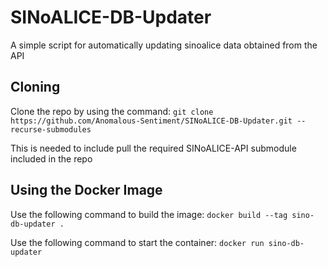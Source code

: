 # SINoALICE-DB-Updater
A simple script for automatically updating sinoalice data obtained from the API

## Cloning
Clone the repo by using the command:
`git clone https://github.com/Anomalous-Sentiment/SINoALICE-DB-Updater.git --recurse-submodules` 

This is needed to include pull the required SINoALICE-API submodule included in the repo

## Using the Docker Image
Use the following command to build the image:
`docker build --tag sino-db-updater .`

Use the following command to start the container:
`docker run sino-db-updater`